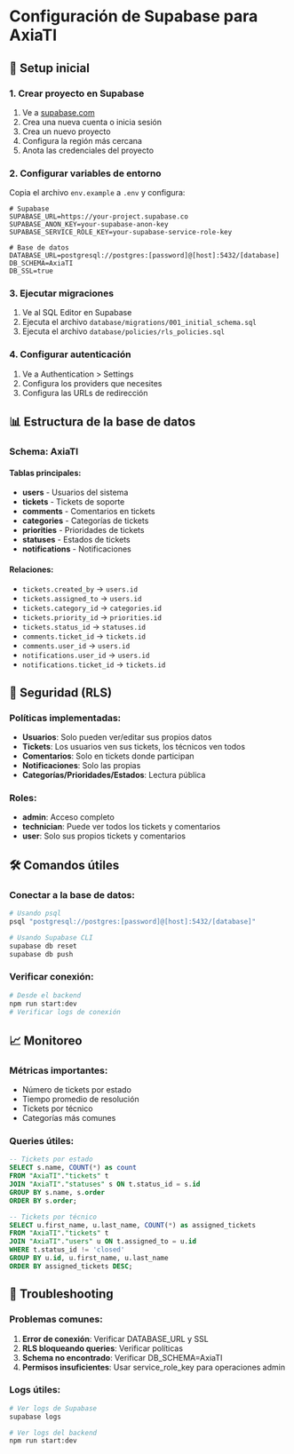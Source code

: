 # Configuración de Supabase para AxiaTI

## 🚀 Setup inicial

### 1. Crear proyecto en Supabase
1. Ve a [supabase.com](https://supabase.com)
2. Crea una nueva cuenta o inicia sesión
3. Crea un nuevo proyecto
4. Configura la región más cercana
5. Anota las credenciales del proyecto

### 2. Configurar variables de entorno
Copia el archivo `env.example` a `.env` y configura:

```env
# Supabase
SUPABASE_URL=https://your-project.supabase.co
SUPABASE_ANON_KEY=your-supabase-anon-key
SUPABASE_SERVICE_ROLE_KEY=your-supabase-service-role-key

# Base de datos
DATABASE_URL=postgresql://postgres:[password]@[host]:5432/[database]
DB_SCHEMA=AxiaTI
DB_SSL=true
```

### 3. Ejecutar migraciones
1. Ve al SQL Editor en Supabase
2. Ejecuta el archivo `database/migrations/001_initial_schema.sql`
3. Ejecuta el archivo `database/policies/rls_policies.sql`

### 4. Configurar autenticación
1. Ve a Authentication > Settings
2. Configura los providers que necesites
3. Configura las URLs de redirección

## 📊 Estructura de la base de datos

### Schema: AxiaTI

#### Tablas principales:
- **users** - Usuarios del sistema
- **tickets** - Tickets de soporte
- **comments** - Comentarios en tickets
- **categories** - Categorías de tickets
- **priorities** - Prioridades de tickets
- **statuses** - Estados de tickets
- **notifications** - Notificaciones

#### Relaciones:
- `tickets.created_by` → `users.id`
- `tickets.assigned_to` → `users.id`
- `tickets.category_id` → `categories.id`
- `tickets.priority_id` → `priorities.id`
- `tickets.status_id` → `statuses.id`
- `comments.ticket_id` → `tickets.id`
- `comments.user_id` → `users.id`
- `notifications.user_id` → `users.id`
- `notifications.ticket_id` → `tickets.id`

## 🔐 Seguridad (RLS)

### Políticas implementadas:
- **Usuarios**: Solo pueden ver/editar sus propios datos
- **Tickets**: Los usuarios ven sus tickets, los técnicos ven todos
- **Comentarios**: Solo en tickets donde participan
- **Notificaciones**: Solo las propias
- **Categorías/Prioridades/Estados**: Lectura pública

### Roles:
- **admin**: Acceso completo
- **technician**: Puede ver todos los tickets y comentarios
- **user**: Solo sus propios tickets y comentarios

## 🛠️ Comandos útiles

### Conectar a la base de datos:
```bash
# Usando psql
psql "postgresql://postgres:[password]@[host]:5432/[database]"

# Usando Supabase CLI
supabase db reset
supabase db push
```

### Verificar conexión:
```bash
# Desde el backend
npm run start:dev
# Verificar logs de conexión
```

## 📈 Monitoreo

### Métricas importantes:
- Número de tickets por estado
- Tiempo promedio de resolución
- Tickets por técnico
- Categorías más comunes

### Queries útiles:
```sql
-- Tickets por estado
SELECT s.name, COUNT(*) as count
FROM "AxiaTI"."tickets" t
JOIN "AxiaTI"."statuses" s ON t.status_id = s.id
GROUP BY s.name, s.order
ORDER BY s.order;

-- Tickets por técnico
SELECT u.first_name, u.last_name, COUNT(*) as assigned_tickets
FROM "AxiaTI"."tickets" t
JOIN "AxiaTI"."users" u ON t.assigned_to = u.id
WHERE t.status_id != 'closed'
GROUP BY u.id, u.first_name, u.last_name
ORDER BY assigned_tickets DESC;
```

## 🔧 Troubleshooting

### Problemas comunes:
1. **Error de conexión**: Verificar DATABASE_URL y SSL
2. **RLS bloqueando queries**: Verificar políticas
3. **Schema no encontrado**: Verificar DB_SCHEMA=AxiaTI
4. **Permisos insuficientes**: Usar service_role_key para operaciones admin

### Logs útiles:
```bash
# Ver logs de Supabase
supabase logs

# Ver logs del backend
npm run start:dev
```
